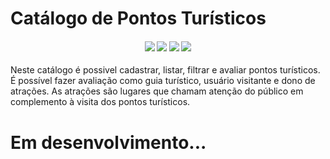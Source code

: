 # Catálogo de Pontos Turísticos
<h4 align="center">
<img src="https://img.shields.io/github/issues/WillamesCampos/pontos_turisticos?label=Issues&color=blue&fstyle=for-the-badge&logo=github"/> <img src="https://img.shields.io/static/v1?label=requirements&message=atualizado&color=brightgreen&logo=ghost"/> <img src="https://img.shields.io/static/v1?label=python&message=3.9.5&color=blue&logo=python"/> <img src="https://img.shields.io/static/v1?label=django&message=3.2.3&color=brigthgreen&logo=django"/>
</h4>
Neste catálogo é possivel cadastrar, listar, filtrar e avaliar pontos turísticos.
É possível fazer avaliação como guia turístico, usuário visitante e dono de atrações.
As atrações são lugares que chamam atenção do público em complemento à visita dos pontos turísticos.




# Em desenvolvimento...
